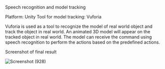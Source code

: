Speech recognition and model tracking

Platform: Unity
Tool for model tracking: Vuforia

Vuforia is used as a tool to recognize the model of real world object and track the object in real world. 
An animated 3D model will appear on the tracked object in real world.
The model can receive the command using speech recognition to perform the actions based on the predefined actions.

Screenshot of final result

![Screenshot (928)](https://github.com/Laikaichian22/speech_recognition/assets/147313197/6e2d7609-2d04-4294-82f3-e2338b45b19b)
